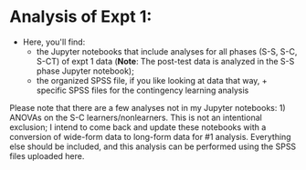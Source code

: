 
# Analysis of Expt 1:

* Here, you'll find:
  * the Jupyter notebooks that include analyses for all phases (S-S, S-C, S-CT) of expt 1 data (**Note**: The post-test data is analyzed in the S-S phase Jupyter notebook);
  * the organized SPSS file, if you like looking at data that way, + specific SPSS files for the contingency learning analysis

Please note that there are a few analyses not in my Jupyter notebooks: 1) ANOVAs on the S-C learners/nonlearners. This is not an intentional exclusion; I intend to come back and update these notebooks with a conversion of wide-form data to long-form data for #1 analysis. Everything else should be included, and this analysis can be performed using the SPSS files uploaded here.
